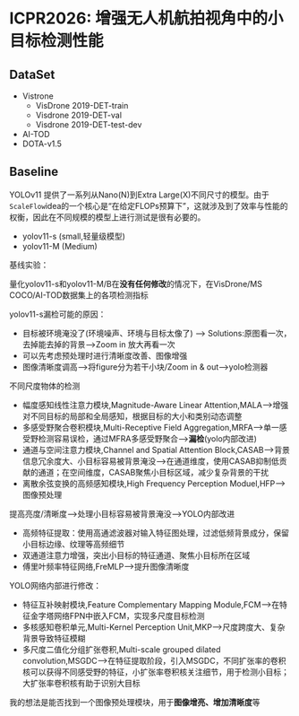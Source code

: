 # ICPR2026: 增强无人机航拍视角中的小目标检测性能
## DataSet
- Vistrone
  - VisDrone 2019-DET-train
  - Visdrone 2019-DET-val
  - Visdrone 2019-DET-test-dev
 - AI-TOD
 - DOTA-v1.5

## Baseline
YOLOv11 提供了一系列从Nano(N)到Extra Large(X)不同尺寸的模型。由于`ScaleFlow`idea的一个核心是“在给定FLOPs预算下”，这就涉及到了效率与性能的权衡，因此在不同规模的模型上进行测试是很有必要的。
- yolov11-s (small,轻量级模型)
- yolov11-M (Medium)

基线实验：

量化yolov11-s和yolov11-M/B在**没有任何修改**的情况下，在VisDrone/MS COCO/AI-TOD数据集上的各项检测指标

yolov11-s漏检可能的原因：
- 目标被环境淹没了(环境噪声、环境与目标太像了) --> Solutions:原图看一次，去掉能去掉的背景-->Zoom in 放大再看一次
- 可以先考虑预处理时进行清晰度改善、图像增强
- 图像清晰度调高-->将figure分为若干小块/Zoom in & out-->yolo检测器

不同尺度物体的检测
- 幅度感知线性注意力模块,Magnitude-Aware Linear Attention,MALA-->增强对不同目标的局部和全局感知，根据目标的大小和类别动态调整
- 多感受野聚合卷积模块,Multi-Receptive Field Aggregation,MRFA-->单一感受野检测容易误检，通过MFRA多感受野聚合-->**漏检**(yolo内部改进)
- 通道与空间注意力模块,Channel and Spatial Attention Block,CASAB-->背景信息冗余度大、小目标容易被背景淹没-->在通道维度，使用CASAB抑制低贡献的通道；在空间维度，CASAB聚焦小目标区域，减少复杂背景的干扰
- 离散余弦变换的高频感知模块,High Frequency Perception Moduel,HFP-->图像预处理


提高亮度/清晰度-->处理小目标容易被背景淹没-->YOLO内部改进

  - 高频特征提取：使用高通滤波器对输入特征图处理，过滤低频背景成分，保留小目标边缘、纹理等高频细节
  - 双通道注意力增强，突出小目标的特征通道、聚焦小目标所在区域
- 傅里叶频率特征网络,FreMLP-->提升图像清晰度

YOLO网络内部进行修改：
- 特征互补映射模块,Feature Complementary Mapping Module,FCM-->在特征金字塔网络FPN中嵌入FCM，实现多尺度目标检测
- 多核感知卷积单元,Multi-Kernel Perception Unit,MKP-->尺度跨度大、复杂背景导致特征模糊
- 多尺度二值化分组扩张卷积,Multi-scale grouped dilated convolution,MSGDC-->在特征提取阶段，引入MSGDC，不同扩张率的卷积核可以获得不同感受野的特征，小扩张率卷积核关注细节，用于检测小目标；大扩张率卷积核有助于识别大目标

我的想法是能否找到一个图像预处理模块，用于**图像增亮、增加清晰度**等



